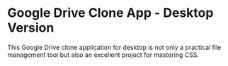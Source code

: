 # Google Drive Clone App - Desktop Version
 This Google Drive clone application for desktop is not only a practical file management tool but also an excellent project for mastering CSS.
